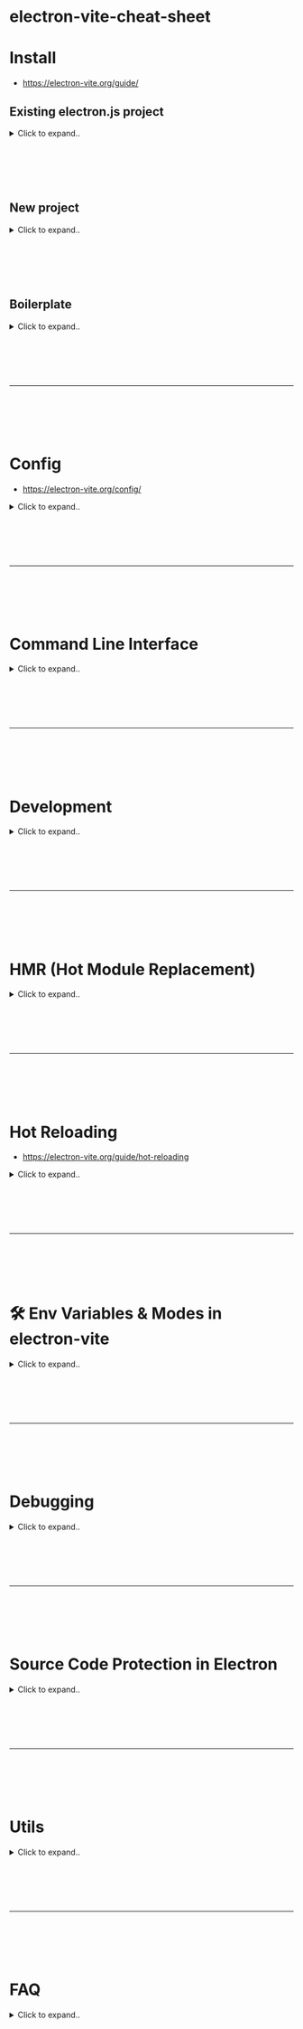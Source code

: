 # electron-vite-cheat-sheet


# Install
- https://electron-vite.org/guide/

## Existing electron.js project

<details><summary>Click to expand..</summary>

```shell
npm i electron-vite -D
```

<br><br>

package.json
```javascript
{
  "main": "./out/main/index.js",
  "scripts": {
    "start": "electron-vite preview",
    "dev": "electron-vite dev --watch",
    "build": "electron-vite build",
    "preview": "electron-vite preview",
  }
}
```

electron.vite.config.js
```javascript
import { defineConfig } from 'electron-vite'
import path from 'path'
import { fileURLToPath } from 'url'

const __dirname = path.dirname(fileURLToPath(import.meta.url))

export default defineConfig({
    main: {
    // Eintritspunkt für den Hauptprozess
        entry: 'src/main/index.js',
        resolve: {
            alias: {
                '@': path.resolve(__dirname, './src')
            }
        }
    },
    preload: {
    // Eintritspunkt für Preload-Skripte
        entry: 'src/preload/index.js',
        resolve: {
            alias: {
                '@': path.resolve(__dirname, './src')
            }
        }
    },
    renderer: {
    // Eintritspunkt für den Renderer-Prozess
        entry: 'src/renderer/index.html',
        root: path.resolve(__dirname, 'src/renderer'),
        resolve: {
            alias: {
                '@': path.resolve(__dirname, './src')
            }
        },
        build: {
            rollupOptions: {
                input: {
                    index: path.resolve(__dirname, 'src/renderer/index.html')
                }
            }
        }
    }
}) 
```
</details>













<br><br>
<br><br>

## New project

<details><summary>Click to expand..</summary>

```shell
npm create @quick-start/electron@latest
```

</details>











<br><br>
<br><br>





## Boilerplate

<details><summary>Click to expand..</summary>

```shell
npx degit alex8088/electron-vite-boilerplate electron-app
cd electron-app

npm install
npm run dev
```

</details>





















<br><br>
<br><br>
___
<br><br>
<br><br>


# Config
- https://electron-vite.org/config/

<details><summary>Click to expand..</summary>

When running `electron-vite` from the command line, it will automatically try to resolve a config file named `electron.vite.config.js` inside the project root. The most basic config file looks like this:

```js
// electron.vite.config.js
export default {
  main: {
    // vite config options
  },
  preload: {
    // vite config options
  },
  renderer: {
    // vite config options
  }
}
```

You can also explicitly specify a config file to use with the `--config` CLI option (resolved relative to cwd):

```sh
electron-vite --config my-config.js
```

**TIP:**  
`electron-vite` supports config files suffixed with `.ts`, `.mjs`, `.cjs`, `.mts`, and `.cts`.

---

## Config Intellisense

Since `electron-vite` ships with TypeScript typings, you can leverage your IDE's intellisense with JSDoc type hints:

```js
/**
 * @type {import('electron-vite').UserConfig}
 */
const config = {
  // ...
}

export default config
```

Alternatively, you can use the `defineConfig` helper, which provides intellisense without the need for JSDoc annotations:

```js
import { defineConfig } from 'electron-vite'

export default defineConfig({
  main: {
    // ...
  },
  preload: {
    // ...
  },
  renderer: {
    // ...
  }
})
```

---

## Conditional Config

If the config needs to conditionally determine options based on the command (`dev/serve` or `build`) or the mode (`development` or `production`), it can export a function instead:

```js
import { defineConfig } from 'electron-vite'

export default defineConfig(({ command, mode }) => {
  if (command === 'serve') {
    return {
      // dev specific config
      main: {
        // ...
      },
      preload: {
        // ...
      },
      renderer: {
        // ...
      }
    }
  } else {
    // command === 'build'
    return {
      // build specific config
    }
  }
})
```

You can also use the `defineViteConfig` helper:

```js
import { defineConfig, defineViteConfig } from 'electron-vite'

export default defineConfig({
  main: {
    // ...
  },
  preload: {
    // ...
  },
  renderer: defineViteConfig(({ command, mode }) => {
    if (command === 'dev') {
      return {
        // dev specific config
      }
    } else {
      return {
        // build specific config
      }
    }
  })
})
```

**TIP:**  
The `defineViteConfig` exports from Vite.

---

## Environment Variables

`electron-vite` doesn’t load `.env` files by default as the files to load can only be determined after evaluating the `electron-vite` config. However, you can use the exported `loadEnv` helper to load the specific `.env` file if needed:

```js
import { defineConfig, loadEnv } from 'electron-vite'

export default defineConfig(({ command, mode }) => {
  // Load env file based on `mode` in the current working directory.
  // By default, only env variables prefixed with `MAIN_VITE_`,
  // `PRELOAD_VITE_` and `RENDERER_VITE_` are loaded,
  // unless the third parameter `prefixes` is changed.
  const env = loadEnv(mode)
  return {
    // electron-vite config
  }
})
```

---

## Built-in Config

### Built-in Config for Main

| Option                                | Default                                                       |
|---------------------------------------|---------------------------------------------------------------|
| `build.target`                        | `node*`, automatically match Node compatible target for Electron (e.g., Electron 20 is node16.15) |
| `build.outDir`                        | `out\main` (relative to project root)                         |
| `build.lib.entry`                     | `src\main\{index|main}.{js|ts|mjs|cjs}`, empty string if not found |
| `build.lib.formats`                   | `cjs` or `es`, `es` is only supported on Electron 28+          |
| `build.reportCompressedSize`          | `false`, disable gzip-compressed size reporting, increase build performance |
| `build.rollupOptions.external`        | `electron` and all node built-in modules                      |
| `build.assetDir`                      | `chunks`                                                      |
| `build.minify`                        | `false`                                                       |
| `build.copyPublicDir`                 | `false`, always                                                |
| `build.ssr`                           | `true`, always                                                 |
| `build.ssrEmitAssets`                 | `true`, always                                                 |
| `ssr.noExternal`                      | `true`, always                                                 |
| `resolve.browserField`                | `false`, disable resolving to browser field                    |
| `resolve.mainFields`                  | `['module', 'jsnext:main', 'jsnext']`                          |
| `resolve.conditions`                  | `['node']`, first resolve require exports                      |
| `publicDir`                           | `resources`                                                   |
| `envPrefix`                           | `MAIN_VITE_` and `VITE_`                                       |

---

### Built-in Config for Preload

| Option                                | Default                                                       |
|---------------------------------------|---------------------------------------------------------------|
| `build.target`                        | `node*`, automatically match Node compatible target for Electron (e.g., Electron 20 is node16.15) |
| `build.outDir`                        | `out\preload` (relative to project root)                      |
| `build.lib.entry`                     | `src\preload\{index|preload}.{js|ts|mjs|cjs}`, empty string if not found |
| `build.lib.formats`                   | `cjs` or `es`, `es` is only supported on Electron 28+          |
| `build.reportCompressedSize`          | `false`, disable gzip-compressed size reporting, increase build performance |
| `build.rollupOptions.external`        | `electron` and all node built-in modules                      |
| `build.assetDir`                      | `chunks`                                                      |
| `build.minify`                        | `false`                                                       |
| `build.copyPublicDir`                 | `false`, always                                                |
| `build.ssr`                           | `true`, always                                                 |
| `build.ssrEmitAssets`                 | `true`, always                                                 |
| `ssr.noExternal`                      | `true`, always                                                 |
| `publicDir`                           | `resources`                                                   |
| `envPrefix`                           | `PRELOAD_VITE_` and `VITE_`                                    |

---

### Built-in Config for Renderer

| Option                                | Default                                                       |
|---------------------------------------|---------------------------------------------------------------|
| `root`                                | `src\renderer`                                                |
| `build.target`                        | `chrome*`, automatically match Chrome compatible target for Electron (e.g., Electron 20 is chrome104) |
| `build.outDir`                        | `out\renderer` (relative to project root)                     |
| `build.rollupOptions.input`           | `\src\renderer\index.html`, empty string if not found         |
| `build.modulePreload.polyfill`        | `false`, there is no need to polyfill Module Preload for the Electron renderers |
| `build.reportCompressedSize`          | `false`, disable gzip-compressed size reporting, increase build performance |
| `build.minify`                        | `false`                                                       |
| `envPrefix`                           | `RENDERER_VITE_` and `VITE_`                                   |


</details>



























<br><br>
<br><br>
___
<br><br>
<br><br>






# Command Line Interface


<details><summary>Click to expand..</summary>


### Aliases:
- `electron-vite dev`
- `electron-vite serve`

The command will build the main process and preload scripts source code, start a dev server for the renderer, and finally start the Electron app.

### `electron-vite preview`
The command will build the main process, preload scripts, and renderer source code, and start the Electron app to preview.

### `electron-vite build`
The command will build the main process, preload scripts, and renderer source code. This is usually run before packaging the Electron application.

---

## Options

### Universal Options

| Option                     | Description                                                 |
|----------------------------|-------------------------------------------------------------|
| `-c, --config <file>`       | Use specified config file                                   |
| `-l, --logLevel <level>`    | Set log level (optional: info, warn, error, silent)         |
| `-m, --mode <mode>`         | Set env mode                                                |
| `-w, --watch`               | Watch mode for hot reloading (default: false)               |
| `--ignoreConfigWarning`     | Ignore config warning (default: false)                      |
| `--sourcemap`               | Output source maps for debug (default: false)               |
| `--outDir <dir>`            | Output directory (default: out)                             |
| `--entry <file>`            | Specify electron entry file                                 |
| `-v, --version`             | Display version number                                      |
| `-h, --help`                | Display available CLI options                               |

**NOTE:**  
The `--ignoreConfigWarning` option allows you to ignore warnings when the config is missing (e.g., not using preload scripts).

---

### Dev Options

| Option                      | Description                                                 |
|-----------------------------|-------------------------------------------------------------|
| `--inspect [port]`           | Enable V8 inspector on the specified port (default: 5858)   |
| `--inspectBrk [port]`       | Like `--inspect` but pauses execution on the first line of JavaScript |
| `--remoteDebuggingPort`      | Port for remote debugging                                   |
| `--noSandbox`                | Forces renderer process to run un-sandboxed                 |
| `--rendererOnly`             | Only dev server for the renderer                            |

**NOTE:**  
- The `--inspect` option enables the V8 inspector on the specified port. An external debugger can connect to this port.  
- The `--inspectBrk` option pauses execution on the first line of JavaScript.  
- The `--remoteDebuggingPort` option is used for debugging with IDEs.  
- The `--noSandbox` option will force Electron to run without sandboxing, typically used for running Electron as root on Linux.  
- The `--rendererOnly` option skips the main process and preload scripts builds and starts a dev server for the renderer only. This significantly speeds up the dev command.

**WARNING:**  
When using the `--rendererOnly` option, the `electron-vite` command must be run at least once without changing the main process and preload scripts source code.

---

### Preview Options

| Option                      | Description                                                 |
|-----------------------------|-------------------------------------------------------------|
| `--noSandbox`                | Forces renderer process to run un-sandboxed                 |
| `--skipBuild`                | Skip build                                                  |

**NOTE:**  
- The `--noSandbox` option forces Electron to run without sandboxing. It's used when running Electron as root on Linux.  
- The `--skipBuild` option skips the build step and starts the Electron app to preview.








<br><br>
<br><br>


# Passing Arguments to Electron App
- https://electron-vite.org/guide/dev#passing-arguments-to-electron-app

<details><summary>Click to expand..</summary>


You can append a `--` after the `electron-vite` CLI with the arguments to be passed.

### Passing Electron CLI flags:
```json
"scripts": {
  "dev": "electron-vite dev -- --trace-warnings"
}
```

> **NOTE:**  
> `electron-vite` already supports `--inspect`, `--inspect-brk`, `--remote-debugging-port`, and `--no-sandbox` commands, so you don't need to do this for these commands. See [Command Line Interface](https://electron-vite.org/guide/dev#passing-arguments-to-electron-app) for more details.

### Passing application arguments:
```json
"scripts": {
  "dev": "electron-vite dev -- p1 p2"
}
```
All arguments after the double-dash (`--`) will be passed to the Electron application, and you can use `process.argv` to handle them.



</details>





</details>




























<br><br>
<br><br>
___
<br><br>
<br><br>


# Development

<details><summary>Click to expand..</summary>

# Project Structure 
- It is recommended to use the following project structure:
```
.
├──src
│  ├──main
│  │  ├──index.ts
│  │  └──...
│  ├──preload
│  │  ├──index.ts
│  │  └──...
│  └──renderer    # with vue, react, etc.
│     ├──src
│     ├──index.html
│     └──...
├──electron.vite.config.ts
├──package.json
└──...
```








<br><br>
<br><br>


### Detect debug mode:


# Option 1 (is.dev)
```typescript
  // HMR for renderer base on electron-vite cli.
  // Load the remote URL for development or the local html file for production.
  if (is.dev && process.env['ELECTRON_RENDERER_URL']) {
    await mainWindow.loadURL(process.env['ELECTRON_RENDERER_URL'])
  } else {
   await mainWindow.loadFile(join(__dirname, '../renderer/index.html'))
  }
```





<br><br>
<br><br>

# Option 2 (process.env.NODE_ENV):
- electron-vite will automatically set `NODE_ENV` with `development` or `production`. They also set `NODE_ENV_ELECTRON_VITE` with the same values
- https://electron-vite.org/guide/env-and-mode#modes
  - By default, dev command runs in development mode, the build and preview command runs in production mode. You can overwrite the default mode used for a command by passing the --mode option flag. See Vite Modes.

/main/index.ts:
```
const currentFilePath = fileURLToPath(import.meta.url)
const currentDirPath = path.dirname(currentFilePath)
const isDev = process.env.NODE_ENV === 'development';
const windowManager = new WindowManager(isDev, path.join(currentDirPath, '../preload/index.js'))
```

WindowManager():
```typescript
import { BrowserWindow, ipcMain, screen, app } from 'electron';
import Store from 'electron-store';
import path from 'path';

interface WindowBounds {
    width: number;
    height: number;
    x?: number;
    y?: number;
}

interface StoreSchema {
    windowBounds: WindowBounds;
}

type WindowControlAction = 'minimize' | 'maximize' | 'close';

type WindowEventName = 'resize' | 'move';

/**
 * Verwaltet das Hauptfenster der Anwendung
 */
export class WindowManager {
    private mainWindow: BrowserWindow | null;
    private readonly isDev: boolean;
    private readonly preloadPath: string;
    private readonly store: Store<StoreSchema>;

    /**
     * Erstellt einen neuen WindowManager
     * @param {boolean} isDev - Gibt an, ob die Anwendung im Entwicklungsmodus läuft
     * @param {string} preloadPath - Pfad zur Preload-Datei
     */
    constructor(isDev: boolean, preloadPath: string) {
        this.mainWindow = null;
        this.isDev = isDev;
        this.preloadPath = preloadPath;
        this.store = new Store<StoreSchema>();
    }

    /**
     * Erstellt das Hauptfenster der Anwendung
     * @returns {BrowserWindow} Das erstellte Hauptfenster
     */
    createWindow(): BrowserWindow {
        const primaryDisplay = screen.getPrimaryDisplay();
        const { width, height } = primaryDisplay.workAreaSize;

        // Lade die gespeicherte Fensterposition
        const windowBounds = this.store.get('windowBounds', {
            width: width,
            height: height,
            x: undefined,
            y: undefined
        });

        console.log('Creating window with preload path:', this.preloadPath);

        this.mainWindow = new BrowserWindow({
            width: windowBounds.width,
            height: windowBounds.height,
            x: windowBounds.x,
            y: windowBounds.y,
            frame: false,
            webPreferences: {
                nodeIntegration: false,
                contextIsolation: true,
                preload: this.preloadPath
            }
        });

        // Load the app
        if (this.isDev) {
            await this.mainWindow.loadURL(process.env['ELECTRON_RENDERER_URL'] || '');
            this.mainWindow.webContents.openDevTools();
        } else {
           await  this.mainWindow.loadFile(path.join(app.getAppPath(), 'out/renderer/index.html'));
        }

        // Speichere die Fensterposition bei Änderungen
        this.mainWindow.on('resize', () => {
            const bounds = this.mainWindow?.getBounds();
            if (bounds) {
                this.store.set('windowBounds', bounds);
            }
        });

        this.mainWindow.on('move', () => {
            const bounds = this.mainWindow?.getBounds();
            if (bounds) {
                this.store.set('windowBounds', bounds);
            }
        });

        this.setupWindowControls();
        this.setupTabNavigation();
        this.setupCloseHandler();

        return this.mainWindow;
    }

    /**
     * Richtet die Fenstersteuerung ein
     * @private
     */
    private setupWindowControls(): void {
        ipcMain.on('window-control', (_, action: WindowControlAction) => {
            if (!this.mainWindow) return;

            switch (action) {
                case 'minimize':
                    this.mainWindow.minimize();
                    break;
                case 'maximize':
                    if (this.mainWindow.isMaximized()) {
                        this.mainWindow.unmaximize();
                    } else {
                        this.mainWindow.maximize();
                    }
                    break;
                case 'close':
                    this.mainWindow.close();
                    break;
            }
        });
    }

    /**
     * Richtet den Handler für das Schließen des Fensters ein
     * @private
     */
    private setupCloseHandler(): void {
        if (!this.mainWindow) return;

        this.mainWindow.on('closed', () => {
            this.mainWindow = null;
        });
    }

    /**
     * Gibt das aktuelle Hauptfenster zurück
     * @returns {BrowserWindow | null} Das aktuelle Hauptfenster oder null
     */
    getWindow(): BrowserWindow | null {
        return this.mainWindow;
    }
} 
```





























<br><br>
<br><br>


### `dependencies` vs. `devDependencies`

<details><summary>Click to expand..</summary>

#### **1. Was ist der Unterschied?**  
- **`dependencies`** → Alles, was die App **zur Laufzeit braucht** (z. B. Datenbank-Module, API-Clients).  
- **`devDependencies`** → Alles, was nur **zur Entwicklung nötig** ist (z. B. `electron-vite`, `eslint`, `webpack`).  

#### **2. Warum `externalizeDepsPlugin` nutzen?**  
Beim Bauen der App mit `electron-vite` gibt es zwei Möglichkeiten:  
1. **Externe Module nicht bundlen** (schneller & kleiner, aber muss vorhanden sein).  
2. **Alles bundlen** (größer, aber garantiert, dass alles funktioniert).  

💡 **Best Practice:**  
- **Main Process & Preload** → **Externe Module NICHT bundlen** (`externalizeDepsPlugin`).  
- **Renderer (UI)** → **Alles bundlen** (damit es überall läuft).  

#### **3. Was passiert beim Packen?**  
- **Alles in `dependencies` wird mitgeliefert.**  
- **`devDependencies` werden ignoriert.**  

#### **4. Ausnahme: ESM-Only-Module**  
Manche Module (z. B. `lowdb`, `node-fetch`) funktionieren nur als ESM. Die kann `electron-vite` nicht einfach weglassen, sondern muss sie in ein **CommonJS-Modul** umwandeln.  

Dafür:
```js
externalizeDepsPlugin({ exclude: ['lowdb'] })
```
Dann sorgt `rollupOptions` dafür, dass `lowdb` trotzdem sauber geladen wird.  

---

### **🚀 Fazit**  
1. **`dependencies`** für alles, was die App braucht, wenn sie läuft.  
2. **`devDependencies`** nur für Entwicklungstools.  
3. **`externalizeDepsPlugin`** hält den Main Process schlank, aber ESM-Module müssen manchmal explizit gebundled werden.  
4. **Renderer-UI wird immer vollständig gebundled**, um Probleme zu vermeiden.
   
</details>








</details>







































<br><br>
<br><br>
___
<br><br>
<br><br>


# HMR (Hot Module Replacement)

<details><summary>Click to expand..</summary>

Hier ist dein Cheat Sheet im Markdown-Format:  


## Create a Browser Window with HMR

In order to use HMR in the renderer, use environment variables to determine whether the window browser loads a local HTML file or a local URL.

### Example Code:

```js
function createWindow() {
  // Create the browser window
  const mainWindow = new BrowserWindow({
    width: 800,
    height: 600,
    webPreferences: {
      preload: path.join(__dirname, '../preload/index.js')
    }
  });

  // Load the local URL for development or the local HTML file for production
  if (!app.isPackaged && process.env['ELECTRON_RENDERER_URL']) {
    await mainWindow.loadURL(process.env['ELECTRON_RENDERER_URL']);
  } else {
    await mainWindow.loadFile(path.join(__dirname, '../renderer/index.html'));
  }
}
```

The variable `ELECTRON_RENDERER_URL` is the local URL where Vite is running.

## Multi-Page Handling

If there are multiple pages, use it like this:

```js
if (!app.isPackaged && process.env['ELECTRON_RENDERER_URL']) {
  await mainWindow.loadURL(`${process.env['ELECTRON_RENDERER_URL']}/view.html`);
} else {
  await mainWindow.loadFile(path.join(__dirname, '../renderer/view.html'));
}
```

## Notes

- In **development**, the renderer `index.html` file must reference your script code using:  
  ```html
  <script type="module">...</script>
  ```
- In **production**, the `BrowserWindow` should load the **compiled** `index.html` from the output directory, not the source code.


</details>






































<br><br>
<br><br>
___
<br><br>
<br><br>


# Hot Reloading 
- https://electron-vite.org/guide/hot-reloading
  
<details><summary>Click to expand..</summary>

Hier ist dein Cheat Sheet für **Hot Reloading** in Markdown-Format:  

## ⚠️ NOTE  
Hot reloading is available since **electron-vite 1.0.8**.

## What is Hot Reloading?  

Hot reloading allows for **quick rebuilding and restarting** of the Electron app when the **main process** or **preload scripts** change.  
Technically, it's not true hot reloading, but it offers a **better development experience**.

## 🔥 How `electron-vite` Implements Hot Reloading  

1. **Enables Rollup watcher** to detect changes in the main process and preload scripts.  
2. **Rebuilds & restarts** the Electron app when main process modules change.  
3. **Rebuilds & reloads** renderers when preload script modules change.  

## 🚀 Enabling Hot Reloading  

You have two options:  

### 1️⃣ CLI Option (Recommended)  
Use `-w` or `--watch` flag when running the dev server:  
```sh
electron-vite dev --watch
```

### 2️⃣ Config Option  
Set `build.watch = {}` in the configuration file:  

```js
export default {
  build: {
    watch: {} // Enables watcher with default options
  }
}
```
For advanced settings, refer to `WatcherOptions`.

## ⚠️ NOTE  
Hot reloading **only works in development** mode.

## When to Use Hot Reloading?  

- Since **reload timing is unpredictable**, hot reloading **isn't always beneficial**.  
- It's best to **use the CLI option** to toggle it on/off **as needed**.  

</details>





















<br><br>
<br><br>
___
<br><br>
<br><br>






# 🛠️ Env Variables & Modes in electron-vite

<details><summary>Click to expand..</summary>

## 💡 TIPS  
🔹 **Empfohlen:** Lies zuerst [Vite's Env Variables & Modes Dokumentation](https://vitejs.dev/guide/env-and-mode.html).  

---

## 🌍 Global Env Variables  

electron-vite lädt Umgebungsvariablen aus dem Projekt-Root und verwendet **verschiedene Präfixe**, um die Reichweite zu begrenzen.  

### 🔑 Standard-Prefixe  
| Prefix             | Verfügbar in                 |
|--------------------|----------------------------|
| `MAIN_VITE_`      | Nur **Main Process**       |
| `PRELOAD_VITE_`   | Nur **Preload Scripts**    |
| `RENDERER_VITE_`  | Nur **Renderer**           |
| `VITE_`           | **Überall** verfügbar      |

### 🔍 Beispiel `.env` Datei  
```env
KEY=123                # ❌ Nicht verfügbar
MAIN_VITE_KEY=123      # ✅ Nur Main Process
PRELOAD_VITE_KEY=123   # ✅ Nur Preload Scripts
RENDERER_VITE_KEY=123  # ✅ Nur Renderer
VITE_KEY=123           # ✅ Überall verfügbar
```

---

## ⚙️ Custom Env Prefix  
👉 Falls du ein anderes Präfix benötigst, kannst du `envPrefix` setzen:  

```js
// electron.vite.config.js
export default defineConfig({
  main: {
    envPrefix: 'M_VITE_'
  }
  // ...
})
```

📌 Dadurch sind nur Variablen mit `M_VITE_` im Main Process verfügbar.

---

## 📝 TypeScript Unterstützung  
Falls du TypeScript nutzt, füge **Type-Definitionen** für `import.meta.env` in `env.d.ts` hinzu:  

```ts
/// <reference types="vite/client" />

interface ImportMetaEnv {
  readonly MAIN_VITE_SOME_KEY: string
  // Weitere Env Variablen...
}

interface ImportMeta {
  readonly env: ImportMetaEnv
}
```

🎯 **Vorteile**:  
✅ **Type Checking**  
✅ **Intellisense für Umgebungsvariablen**  

---

## 🚀 Modes in electron-vite  

### 🔄 Standard-Modi  
| Command               | Mode        |
|-----------------------|------------|
| `npm run dev`        | **development** |
| `npm run build`      | **production**  |
| `npm run preview`    | **production**  |

### 🏗️ Modus überschreiben  
Nutze `--mode`, um den Modus zu ändern:  
```sh
npm run dev --mode=staging
```
📌 Siehe [Vite Modes](https://vitejs.dev/guide/env-and-mode.html) für Details.







Example Usage:
```typescript
 try {
    window.electron?.send('execute-command', `rclone listremotes | grep '^${import.meta.env.VITE_RCLONE_PROTON_CONFIG_NAME}:$'`)
} catch (error) {
    console.error('Error while checking the configuration:', error)
    setIsLoading(false)
}
```





</details>






























<br><br>
<br><br>
___
<br><br>
<br><br>






# Debugging

<details><summary>Click to expand..</summary>

`electron-vite` supports debugging both the main process and the renderer process code.

## TIP

When you customize the build output directory via the `--outDir` CLI argument, the debugger configuration should also add this argument. But this is not needed when customizing via `build.outDir` of the configuration file.



## NPM Run script
- On Windows we must use cross-env on linux you can remove it
```javascript
    "start:debug-main": "cross-env REMOTE_DEBUGGING_PORT=9222 electron-vite dev --sourcemap",
    "start:debug-renderer": "node --inspect-brk=9222",
    "debug:all": "npm run start:debug-main & npm run start:debug-renderer",
```



<br><br>
<br><br>

## VSCode


### Launch File

Add a file `.vscode/launch.json` with the following configuration:

```json
{
  "version": "0.2.0",
  "configurations": [
    {
      "name": "Debug Main Process",
      "type": "node",
      "request": "launch",
      "cwd": "${workspaceRoot}",
      "runtimeExecutable": "${workspaceRoot}/node_modules/.bin/electron-vite",
      "windows": {
        "runtimeExecutable": "${workspaceRoot}/node_modules/.bin/electron-vite.cmd"
      },
      "runtimeArgs": ["--sourcemap"],
      "env": {
        "REMOTE_DEBUGGING_PORT": "9222"
      }
    },
    {
      "name": "Debug Renderer Process",
      "port": 9222,
      "request": "attach",
      "type": "chrome",
      "webRoot": "${workspaceFolder}/src/renderer",
      "timeout": 60000,
      "presentation": {
        "hidden": true
      }
    }
  ],
  "compounds": [
    {
      "name": "Debug All",
      "configurations": ["Debug Main Process", "Debug Renderer Process"],
      "presentation": {
        "order": 1
      }
    }
  ]
}
```

Then set some breakpoints in the (main process or renderer process) source code. Go to the **Debug** view and ensure **Debug All** is selected. You can then press `F5` to start debugging.

## NOTE

You can also choose **Debug Main Process** to only debug the main process. Since renderer debugging can only be attached, it is not possible to debug the renderer process alone.
  
</details>





























<br><br>
<br><br>
___
<br><br>
<br><br>






# Source Code Protection in Electron

<details><summary>Click to expand..</summary>

## 📌 NOTE  
Source code protection is available since **electron-vite 1.0.9**.

### 🚨 Why Protect Your Code?  
Electron uses JavaScript, making it easy for attackers to:
- Unpack applications  
- Modify logic to bypass restrictions  
- Repackage and redistribute cracked versions  

## 🛠️ Solutions  
Besides moving commercial logic to the server, code hardening is essential:

1. **Uglify / Obfuscator** → Reduces readability of JS code  
2. **Native Encryption** → Encrypts bundle via XOR/AES inside a Node Addon  
3. **ASAR Encryption** → Encrypts the Electron ASAR file, modifies Electron source to decrypt before reading  
4. **V8 Bytecode** → Uses Node's `vm` module to generate V8 bytecode  

### 🆚 Comparison Table  

| Protection Method  | Unpack | Tampering | Readability | Repackaging | Access Cost | Overall Protection |
|--------------------|--------|-----------|-------------|-------------|-------------|---------------------|
| **Obfuscator**     | Easy   | Easy      | Easy        | Easy        | Low         | Low                 |
| **Native Encryption** | High  | Easy      | Easy        | Easy        | High        | Middle              |
| **ASAR Encryption** | High  | Middle    | Easy        | Easy        | High        | Middle              |
| **V8 Bytecode**    | High   | High      | High        | Easy        | Middle      | High                |

👉 **V8 Bytecode is currently the most effective solution.**

---

## 🎯 What is V8 Bytecode?  
V8 Bytecode is a **compiled form of JavaScript** used by the V8 engine.  
✅ Protects source code  
✅ Improves performance  

### **electron-vite Implementation**  
- Parses bundles and determines if they should be compiled to bytecode  
- Uses Electron to compile `.jsc` files  
- Generates a loader for Electron to run bytecode modules  
- Supports selective chunk compilation  

---

## 🚀 Enable Bytecode Protection  
Use the `bytecodePlugin` plugin in **electron-vite**:

```js
import { defineConfig, bytecodePlugin } from 'electron-vite'

export default defineConfig({
  main: { plugins: [bytecodePlugin()] },
  preload: { plugins: [bytecodePlugin()] },
  renderer: { /* ... */ }
})
```

⚠️ **Important Notes:**  
- `bytecodePlugin` **only works in production**.  
- The **preload script must disable the sandbox** (`sandbox: false`).  

---

## 🔧 bytecodePlugin Options  

### `chunkAlias`  
- **Type:** `string | string[]`  
- Instructs which chunks should be compiled to bytecode.  

### `transformArrowFunctions`  
- **Type:** `boolean` (default: `true`)  
- Converts arrow functions to normal functions.  

### `removeBundleJS`  
- **Type:** `boolean` (default: `true`)  
- If `false`, retains original `.js` files along with bytecode.  

### `protectedStrings`  
- **Type:** `string[]`  
- Protects sensitive strings (e.g., encryption keys) using `String.fromCharCode()`.  

Example:  
```js
import { defineConfig, bytecodePlugin } from 'electron-vite'

export default defineConfig({
  main: { plugins: [bytecodePlugin({ protectedStrings: ['ABC'] })] }
})
```

⚠️ **Minification (`build.minify`) must be disabled** when protecting strings!  

---

## 🏗️ Multi-Platform & Architecture Builds  

### ✅ Multi-Platform on Same Architecture  
Example:  
- **64-bit** Electron app for **MacOS, Windows, Linux** from a **64-bit MacOS** machine.  

### ⚠️ Multi-Architecture on Same Platform  
If building for **x64 on arm64 MacOS**, set `ELECTRON_EXEC_PATH`:

```js
import { defineConfig } from 'electron-vite'

export default defineConfig(() => {
  process.env.ELECTRON_EXEC_PATH = '/path/to/electron-x64/electron.app'

  return {
    // electron-vite config
  }
})
```

You can install Electron for another architecture using:  
```sh
npm install --arch=ia32 electron
```

🚨 **Bytecode is CPU-agnostic, but run tests to avoid rare CPU compatibility issues.**

---

## ❓ FAQ  

### 🔍 Does it affect code organization?  
- **Yes**: `Function.prototype.toString()` **won't work** (source code isn't distributed).  
- **No**: No impact on execution performance (minor improvement possible).  

### 📦 Impact on app size?  
- Small bundles (**< 1MB**) → Significant bytecode size increase.  
- Large bundles (**> 2MB**) → No noticeable size difference.  

### 🔐 How secure is it?  
- Currently **no known tools** exist to decompile V8 bytecode.  


</details>








































<br><br>
<br><br>
___
<br><br>
<br><br>






# Utils

<details><summary>Click to expand..</summary>


# electron-toolkit
- You can find all here:
  - https://github.com/alex8088/electron-toolkit?tab=readme-ov-file

## @electron-toolkit/
- https://www.npmjs.com/package/@electron-toolkit/utils

## @electron-toolkit/preload
- https://github.com/alex8088/electron-toolkit/tree/master/packages/preload


  
</details>























<br><br>
<br><br>
___
<br><br>
<br><br>


# FAQ

<details><summary>Click to expand..</summary>

# sandbox fix
```
sudo chown root:root node_modules/electron/dist/chrome-sandbox && sudo chmod 4755 node_modules/electron/dist/chrome-sandbox
```
- Related to (https://electron-vite.org/guide/cli#preview-options) `The --noSandbox option will force Electron run without sandboxing. It is commonly used to enable Electron to run as root on Linux.`
  
</details>











